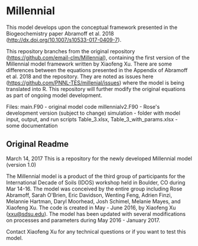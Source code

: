 # Millennial

This model develops upon the conceptual framework presented in the Biogeochemistry paper Abramoff et al. 2018 (http://dx.doi.org/10.1007/s10533-017-0409-7). 

This repository branches from the original repository (https://github.com/email-clm/Millennial), containing the first version of the Millennial model framework written by Xiaofeng Xu. There are some differences between the equations presented in the Appendix of Abramoff et al. 2018 and the repository. They are noted as issues here (https://github.com/PNNL-TES/millenial/issues) where the model is being translated into R. This repository will further modify the original equations as part of ongoing model development.

Files:
main.F90 - original model code
millennialv2.F90 - Rose's development version (subject to change)
simulation - folder with model input, output, and run scripts
Table_3.xlsx, Table_3_with_params.xlsx - some documentation

## Original Readme

March 14, 2017
This is a repository for the newly developed Millennial model (version 1.0)

The Millennial model is a product of the third group of participants for the International Decade of Soils (IDOS) workshop held in Boulder, CO during Mar 14-16. The model was conceived by the entire group including Rose Abramoff, Sarah O'Brien, Eric Davidson, Wenting Feng, Adrien Finzi, Melannie Hartman, Daryl Moorhead, Josh Schimel, Melanie Mayes, and Xiaofeng Xu. The code is created in May - June 2016, by Xiaofeng Xu (xxu@sdsu.edu). The model has been updated with several modifications on processes and parameters during May 2016 - January 2017. 

Contact Xiaofeng Xu for any technical questions or if you want to test this model.
